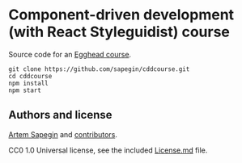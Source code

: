 # Component-driven development (with React Styleguidist) course

Source code for an [Egghead course](...).

```
git clone https://github.com/sapegin/cddcourse.git
cd cddcourse
npm install
npm start
```

## Authors and license

[Artem Sapegin](http://sapegin.me) and [contributors](https://github.com/sapegin/typescript-webpack-css-modules/graphs/contributors).

CC0 1.0 Universal license, see the included [License.md](License.md) file.
